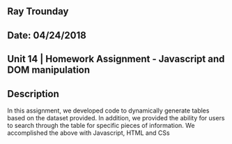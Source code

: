 ## Ray Trounday
## Date: 04/24/2018
## Unit 14 | Homework Assignment - Javascript and DOM manipulation


## Description

In this assignment, we developed code to dynamically generate tables based on the dataset provided.  In addition, we provided the ability for 
users to search through the table for specific pieces of information.  We accomplished the above with Javascript, HTML and CSs